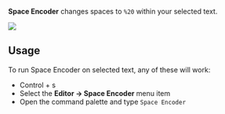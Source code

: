 
**Space Encoder** changes spaces to `%20` within your selected text.


![](https://tendigitstorage.b-cdn.net/space-encoder-screen.png)


## Usage

To run Space Encoder on selected text, any of these will work:

- Control + s
- Select the **Editor → Space Encoder** menu item
- Open the command palette and type `Space Encoder`
